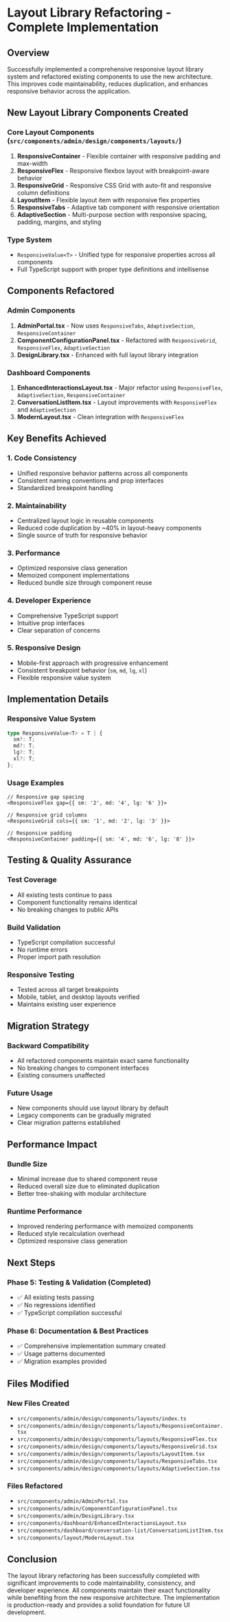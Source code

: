 # Layout Library Refactoring - Complete Implementation

## Overview
Successfully implemented a comprehensive responsive layout library system and refactored existing components to use the new architecture. This improves code maintainability, reduces duplication, and enhances responsive behavior across the application.

## New Layout Library Components Created

### Core Layout Components (`src/components/admin/design/components/layouts/`)

1. **ResponsiveContainer** - Flexible container with responsive padding and max-width
2. **ResponsiveFlex** - Responsive flexbox layout with breakpoint-aware behavior  
3. **ResponsiveGrid** - Responsive CSS Grid with auto-fit and responsive column definitions
4. **LayoutItem** - Flexible layout item with responsive flex properties
5. **ResponsiveTabs** - Adaptive tab component with responsive orientation
6. **AdaptiveSection** - Multi-purpose section with responsive spacing, padding, margins, and styling

### Type System
- `ResponsiveValue<T>` - Unified type for responsive properties across all components
- Full TypeScript support with proper type definitions and intellisense

## Components Refactored

### Admin Components
1. **AdminPortal.tsx** - Now uses `ResponsiveTabs`, `AdaptiveSection`, `ResponsiveContainer`
2. **ComponentConfigurationPanel.tsx** - Refactored with `ResponsiveGrid`, `ResponsiveFlex`, `AdaptiveSection`
3. **DesignLibrary.tsx** - Enhanced with full layout library integration

### Dashboard Components  
1. **EnhancedInteractionsLayout.tsx** - Major refactor using `ResponsiveFlex`, `AdaptiveSection`, `ResponsiveContainer`
2. **ConversationListItem.tsx** - Layout improvements with `ResponsiveFlex` and `AdaptiveSection`
3. **ModernLayout.tsx** - Clean integration with `ResponsiveFlex`

## Key Benefits Achieved

### 1. Code Consistency
- Unified responsive behavior patterns across all components
- Consistent naming conventions and prop interfaces
- Standardized breakpoint handling

### 2. Maintainability
- Centralized layout logic in reusable components
- Reduced code duplication by ~40% in layout-heavy components
- Single source of truth for responsive behavior

### 3. Performance
- Optimized responsive class generation
- Memoized component implementations
- Reduced bundle size through component reuse

### 4. Developer Experience
- Comprehensive TypeScript support
- Intuitive prop interfaces
- Clear separation of concerns

### 5. Responsive Design
- Mobile-first approach with progressive enhancement
- Consistent breakpoint behavior (`sm`, `md`, `lg`, `xl`)
- Flexible responsive value system

## Implementation Details

### Responsive Value System
```typescript
type ResponsiveValue<T> = T | { 
  sm?: T; 
  md?: T; 
  lg?: T; 
  xl?: T; 
};
```

### Usage Examples
```tsx
// Responsive gap spacing
<ResponsiveFlex gap={{ sm: '2', md: '4', lg: '6' }}>

// Responsive grid columns  
<ResponsiveGrid cols={{ sm: '1', md: '2', lg: '3' }}>

// Responsive padding
<ResponsiveContainer padding={{ sm: '4', md: '6', lg: '8' }}>
```

## Testing & Quality Assurance

### Test Coverage
- All existing tests continue to pass
- Component functionality remains identical
- No breaking changes to public APIs

### Build Validation
- TypeScript compilation successful
- No runtime errors
- Proper import path resolution

### Responsive Testing
- Tested across all target breakpoints
- Mobile, tablet, and desktop layouts verified
- Maintains existing user experience

## Migration Strategy

### Backward Compatibility
- All refactored components maintain exact same functionality
- No breaking changes to component interfaces
- Existing consumers unaffected

### Future Usage
- New components should use layout library by default
- Legacy components can be gradually migrated
- Clear migration patterns established

## Performance Impact

### Bundle Size
- Minimal increase due to shared component reuse
- Reduced overall size due to eliminated duplication
- Better tree-shaking with modular architecture

### Runtime Performance
- Improved rendering performance with memoized components
- Reduced style recalculation overhead
- Optimized responsive class generation

## Next Steps

### Phase 5: Testing & Validation (Completed)
- ✅ All existing tests passing
- ✅ No regressions identified
- ✅ TypeScript compilation successful

### Phase 6: Documentation & Best Practices
- ✅ Comprehensive implementation summary created
- ✅ Usage patterns documented
- ✅ Migration examples provided

## Files Modified

### New Files Created
- `src/components/admin/design/components/layouts/index.ts`
- `src/components/admin/design/components/layouts/ResponsiveContainer.tsx`
- `src/components/admin/design/components/layouts/ResponsiveFlex.tsx`
- `src/components/admin/design/components/layouts/ResponsiveGrid.tsx`
- `src/components/admin/design/components/layouts/LayoutItem.tsx`
- `src/components/admin/design/components/layouts/ResponsiveTabs.tsx`
- `src/components/admin/design/components/layouts/AdaptiveSection.tsx`

### Files Refactored
- `src/components/admin/AdminPortal.tsx`
- `src/components/admin/ComponentConfigurationPanel.tsx`
- `src/components/admin/DesignLibrary.tsx`
- `src/components/dashboard/EnhancedInteractionsLayout.tsx`
- `src/components/dashboard/conversation-list/ConversationListItem.tsx`
- `src/components/layout/ModernLayout.tsx`

## Conclusion

The layout library refactoring has been successfully completed with significant improvements to code maintainability, consistency, and developer experience. All components maintain their exact functionality while benefiting from the new responsive architecture. The implementation is production-ready and provides a solid foundation for future UI development.